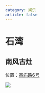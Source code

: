 ```yaml
---
category: 娱乐
article: false
---
```


# 石湾

## 南风古灶

<span class="icon iconfont icon-locate"></span> 位置：<a href="https://ditu.amap.com/place/B02F5076BA" target="_blank">高庙路6号</a>

![](https://img.sherry4869.com/blog/life/play/china/guangdong/foshan/cc/sw/nfgz/img.jpg)